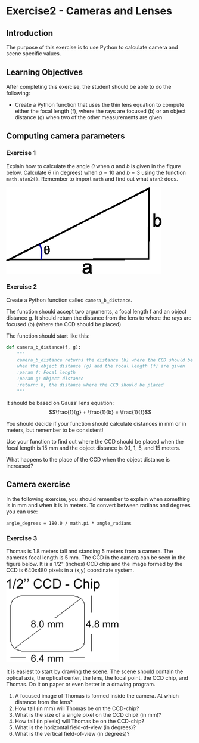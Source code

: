 # Exercise2 - Cameras and Lenses

## Introduction

The purpose of this exercise is to use Python to calculate camera and scene specific values.

## Learning Objectives

After completing this exercise, the student should be able to do the following:

- Create a Python function that uses the thin lens equation to compute either the focal length (f), where the rays are focused (b) or an object distance (g) when two of the other measurements are given

## Computing camera parameters

### Exercise 1

Explain how to calculate the angle $\theta$ when $a$ and $b$ is given
in the figure below. Calculate $\theta$ (in degrees) when
$a = 10$ and $b=3$ using the function `math.atan2()`. Remember to import `math` and find out what `atan2` does.

![Angle in triangel](figures/ArcTangens.png)

### Exercise 2

Create a Python function called `camera_b_distance`.

The function should accept two arguments, a focal length f and an
object distance g. It should return the distance from the lens to
where the rays are focused (b) (where the CCD should be placed)

The function should start like this:

```python
def camera_b_distance(f, g):
    """
    camera_b_distance returns the distance (b) where the CCD should be placed
    when the object distance (g) and the focal length (f) are given
    :param f: Focal length
    :param g: Object distance
    :return: b, the distance where the CCD should be placed
    """
```

It should be based on Gauss' lens equation:
$$\frac{1}{g} + \frac{1}{b} = \frac{1}{f}$$

You should decide if your function should calculate distances in mm or
in meters, but remember to be consistent!

Use your function to find out where the CCD should be placed when the
focal length is 15 mm and the object distance is 0.1, 1, 5, and 15
meters.

What happens to the place of the CCD when the object distance is increased?

## Camera exercise

In the following exercise, you should remember to explain when
something is in mm and when it is in meters. To convert between
radians and degrees you can use:

```
angle_degrees = 180.0 / math.pi * angle_radians
```

### Exercise 3

Thomas is 1.8 meters tall and standing 5 meters from a camera. The
cameras focal length is 5 mm. The CCD in the camera can be seen in
the figure below. It is a 1/2" (inches) CCD chip and the
image formed by the CCD is 640x480 pixels in a (x,y) coordinate system.

![CCD chip](figures/CCDChip.png)

It is easiest to start by drawing the scene. The scene should
contain the optical axis, the optical center, the lens, the focal
point, the CCD chip, and Thomas. Do it on paper or even better in a
drawing program.

1. A focused image of Thomas is formed inside the camera. At which distance from the lens?
2. How tall (in mm) will Thomas be on the CCD-chip?
3. What is the size of a single pixel on the CCD chip? (in mm)?
4. How tall (in pixels) will Thomas be on the CCD-chip?
5. What is the horizontal field-of-view (in degrees)?
6. What is the vertical field-of-view (in degrees)?
